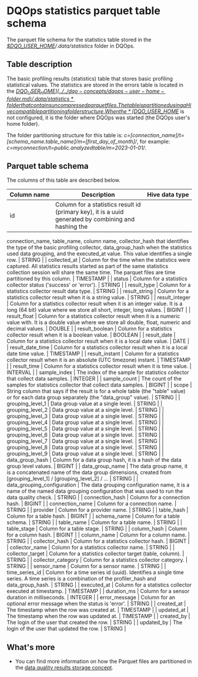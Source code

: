 # DQOps statistics parquet table schema
The parquet file schema for the statistics table stored in the *[$DQO_USER_HOME](../../dqo-concepts/dqops-user-home-folder.md)/.data/statistics* folder in DQOps.

## Table description

The basic profiling results (statistics) table that stores basic profiling statistical values.
 The statistics are stored in the errors table is located in the *[$DQO_USER_HOME](../../dqo-concepts/dqops-user-home-folder.md)/.data/statistics* folder that contains uncompressed parquet files.
 The table is partitioned using a Hive compatible partitioning folder structure. When the *[$DQO_USER_HOME](../../dqo-concepts/dqops-user-home-folder.md)* is not configured, it is the folder where DQOps was started (the DQOps user&#x27;s home folder).

 The folder partitioning structure for this table is:
 *c&#x3D;[connection_name]/t&#x3D;[schema_name.table_name]/m&#x3D;[first_day_of_month]/*, for example: *c&#x3D;myconnection/t&#x3D;public.analyzedtable/m&#x3D;2023-01-01/*.


## Parquet table schema
The columns of this table are described below.

| Column&nbsp;name | Description | Hive&nbsp;data&nbsp;type |
|------------------|-------------|--------------------------|
 | id | Column for a statistics result id (primary key), it is a uuid generated by combining and hashing the
 connection_name, table_name, column name, collector_hash that identifies the type of the basic profiling collector, data_group_hash when the statistics used data grouping,
 and the executed_at value. This value identifies a single row. | STRING |
 | collected_at | Column for the time when the statistics were captured. All statistics results started as part of the same statistics collection session will share the same time. The parquet files are time partitioned by this column. | TIMESTAMP |
 | status | Column for a statistics collector status (&#x27;success&#x27; or &#x27;error&#x27;). | STRING |
 | result_type | Column for a statistics collector result data type. | STRING |
 | result_string | Column for a statistics collector result when it is a string value. | STRING |
 | result_integer | Column for a statistics collector result when it is an integer value. It is a long (64 bit) value where we store all short, integer, long values. | BIGINT |
 | result_float | Column for a statistics collector result when it is a numeric value with. It is a double value where we store all double, float, numeric and decimal values. | DOUBLE |
 | result_boolean | Column for a statistics collector result when it is a boolean value. | BOOLEAN |
 | result_date | Column for a statistics collector result when it is a local date value. | DATE |
 | result_date_time | Column for a statistics collector result when it is a local date time value. | TIMESTAMP |
 | result_instant | Column for a statistics collector result when it is an absolute (UTC timezone) instant. | TIMESTAMP |
 | result_time | Column for a statistics collector result when it is time value. | INTERVAL |
 | sample_index | The index of the sample for statistics collector that collect data samples. | INTEGER |
 | sample_count | The count of the samples for statistics collector that collect data samples. | BIGINT |
 | scope | String column that says if the result is for a whole table (the &quot;table&quot; value) or for each data group separately (the &quot;data_group&quot; value). | STRING |
 | grouping_level_1 | Data group value at a single level. | STRING |
 | grouping_level_2 | Data group value at a single level. | STRING |
 | grouping_level_3 | Data group value at a single level. | STRING |
 | grouping_level_4 | Data group value at a single level. | STRING |
 | grouping_level_5 | Data group value at a single level. | STRING |
 | grouping_level_6 | Data group value at a single level. | STRING |
 | grouping_level_7 | Data group value at a single level. | STRING |
 | grouping_level_8 | Data group value at a single level. | STRING |
 | grouping_level_9 | Data group value at a single level. | STRING |
 | data_group_hash | Column for a data group hash, it is a hash of the data group level values. | BIGINT |
 | data_group_name | The data group name, it is a concatenated name of the data group dimensions, created from [grouping_level_1] / [grouping_level_2] / ... | STRING |
 | data_grouping_configuration | The data grouping configuration name, it is a name of the named data grouping configuration that was used to run the data quality check. | STRING |
 | connection_hash | Column for a connection hash. | BIGINT |
 | connection_name | Column for a connection name. | STRING |
 | provider | Column for a provider name. | STRING |
 | table_hash | Column for a table hash. | BIGINT |
 | schema_name | Column for a table schema. | STRING |
 | table_name | Column for a table name. | STRING |
 | table_stage | Column for a table stage. | STRING |
 | column_hash | Column for a column hash. | BIGINT |
 | column_name | Column for a column name. | STRING |
 | collector_hash | Column for a statistics collector hash. | BIGINT |
 | collector_name | Column for a statistics collector name. | STRING |
 | collector_target | Column for a statistics collector target (table, column). | STRING |
 | collector_category | Column for a statistics collector category. | STRING |
 | sensor_name | Column for a sensor name. | STRING |
 | time_series_id | Column for a time series id (uuid). Identifies a single time series. A time series is a combination of the profiler_hash and data_group_hash. | STRING |
 | executed_at | Column for a statistics collector executed at timestamp. | TIMESTAMP |
 | duration_ms | Column for a sensor duration in milliseconds. | INTEGER |
 | error_message | Column for an optional error message when the status is &#x27;error&#x27;. | STRING |
 | created_at | The timestamp when the row was created at. | TIMESTAMP |
 | updated_at | The timestamp when the row was updated at. | TIMESTAMP |
 | created_by | The login of the user that created the row. | STRING |
 | updated_by | The login of the user that updated the row. | STRING |


## What's more
- You can find more information on how the Parquet files are partitioned in the [data quality results storage concept](../../dqo-concepts/data-storage-of-data-quality-results.md).
